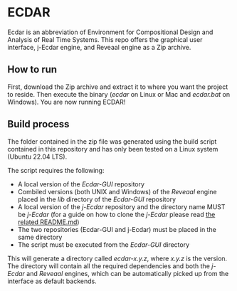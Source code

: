 # ECDAR
Ecdar is an abbreviation of Environment for Compositional Design and Analysis of Real Time Systems. This repo offers the graphical user interface, j-Ecdar engine, and Reveaal engine as a Zip archive.

## How to run
First, download the Zip archive and extract it to where you want the project to reside. Then execute the binary (_ecdar_ on Linux or Mac and _ecdar.bat_ on Windows). You are now running ECDAR!

## Build process
The folder contained in the zip file was generated using the build script contained in this repository and has only been tested on a Linux system (Ubuntu 22.04 LTS).

The script requires the following:
- A local version of the _Ecdar-GUI_ repository
- Combiled versions (both UNIX and Windows) of the _Reveaal_ engine placed in the _lib_ directory of the _Ecdar-GUI_ repository
- A local version of the _j-Ecdar_ repository and the directory name MUST be _j-Ecdar_ (for a guide on how to clone the _j-Ecdar_ please read [the related README.md](https://github.com/Ecdar/j-Ecdar#readme))
- The two repositories (Ecdar-GUI and j-Ecdar) must be placed in the same directory
- The script must be executed from the _Ecdar-GUI_ directory

This will generate a directory called _ecdar-x.y.z_, where _x.y.z_ is the version. The directory will contain all the required dependencies and both the _j-Ecdar_ and _Reveaal_ engines, which can be automatically picked up from the interface as default backends.
